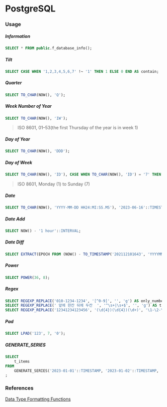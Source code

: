 # PostgreSQL

### Usage

##### Information

```sql
SELECT * FROM public.f_database_info();
```

##### Tilt

```sql
SELECT CASE WHEN '1,2,3,4,5,6,7' !~ '1' THEN 1 ELSE 0 END AS contain;
```

##### Quarter

```sql
SELECT TO_CHAR(NOW(), 'Q');
```

##### Week Number of Year

```sql
SELECT TO_CHAR(NOW(), 'IW');
```

> ISO 8601, 01–53(the first Thursday of the year is in week 1)

##### Day of Year

```sql
SELECT TO_CHAR(NOW(), 'DDD');
```

##### Day of Week

```sql
SELECT TO_CHAR(NOW(), 'ID'), CASE WHEN TO_CHAR(NOW(), 'ID') = '7' THEN '1' ELSE '' END AS col01;--ISO 8601 day of the week, Monday (1) to Sunday (7)
```

> ISO 8601, Monday (1) to Sunday (7)

##### Date

```sql
SELECT TO_CHAR(NOW(), 'YYYY-MM-DD HH24:MI:SS.MS'), '2023-06-16'::TIMESTAMP;
```

##### Date Add

```sql
SELECT NOW() - '1 hour'::INTERVAL;
```

##### Date Diff

```sql
SELECT EXTRACT(EPOCH FROM (NOW() - TO_TIMESTAMP('202112101643', 'YYYYMMDDHH24MI')));
```

##### Power

```sql
SELECT POWER(36, 8);
```

##### Regex

```sql
SELECT REGEXP_REPLACE('010-1234-1234', '[^0-9]', '', 'g') AS only_number;
SELECT REGEXP_REPLACE(' 앞에 한칸 뒤에 두칸  ', '^\s+|\s+$', '', 'g') AS trim_text;
SELECT REGEXP_REPLACE('12341234123456', '(\d{4})(\d{4})(\d+)', '\1-\2-\3') AS format_text;
```

##### Pad

```sql
SELECT LPAD('123', 7, '0');
```

##### GENERATE_SERIES

```sql
SELECT
	t_items
FROM
	GENERATE_SERIES('2023-01-01'::TIMESTAMP, '2023-01-02'::TIMESTAMP, '1 hour') AS t_items
;
```

### References

[Data Type Formatting Functions](https://www.postgresql.org/docs/8.4/functions-formatting.html)
